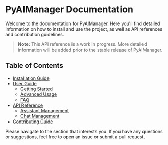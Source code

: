 # PyAIManager Documentation

Welcome to the documentation for PyAIManager. Here you'll find detailed information on how to install and use the project, as well as API references and contribution guidelines.

> **Note:** This API reference is a work in progress. More detailed information will be added prior to the stable release of PyAIManager.

## Table of Contents

- [Installation Guide](./installation.md)
- [User Guide](./user_guide/README.md)
    - [Getting Started](./user_guide/getting_started.md)
    - [Advanced Usage](./user_guide/advanced_usage.md)
    - [FAQ](./user_guide/faq.md)
- [API Reference](./api_reference/README.md)
    - [Assistant Management](./api_reference/assistant_management.md)
    - [Chat Management](./api_reference/chat_management.md)
- [Contributing Guide](./contributing.md)

Please navigate to the section that interests you. If you have any questions or suggestions, feel free to open an issue or submit a pull request.